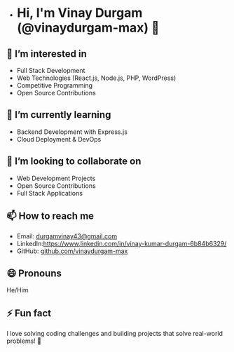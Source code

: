 - # Hi, I'm Vinay Durgam (@vinaydurgam-max) 👋  

## 👀 I’m interested in  
- Full Stack Development  
- Web Technologies (React.js, Node.js, PHP, WordPress)  
- Competitive Programming  
- Open Source Contributions  

## 🌱 I’m currently learning  
- Backend Development with Express.js  
- Cloud Deployment & DevOps  

## 💞️ I’m looking to collaborate on  
- Web Development Projects  
- Open Source Contributions  
- Full Stack Applications  

## 📫 How to reach me  
- Email: durgamvinay43@gmail.com
- LinkedIn:https://www.linkedin.com/in/vinay-kumar-durgam-6b84b6329/
- GitHub: [github.com/vinaydurgam-max](https://github.com/vinaydurgam-max)  

## 😄 Pronouns  
He/Him  

## ⚡ Fun fact  
I love solving coding challenges and building projects that solve real-world problems! 🚀  
